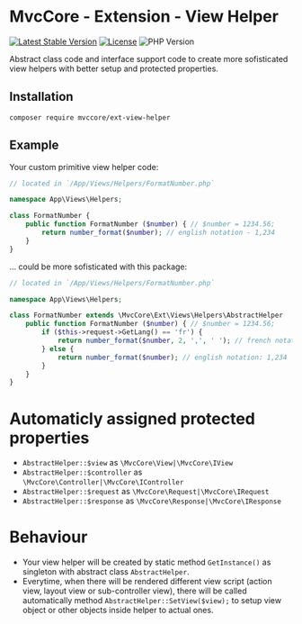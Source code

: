 # MvcCore - Extension - View Helper

[![Latest Stable Version](https://img.shields.io/badge/Stable-v5.2.0-brightgreen.svg?style=plastic)](https://github.com/mvccore/ext-view-helper/releases)
[![License](https://img.shields.io/badge/License-BSD%203-brightgreen.svg?style=plastic)](https://mvccore.github.io/docs/mvccore/5.0.0/LICENSE.md)
![PHP Version](https://img.shields.io/badge/PHP->=5.4-brightgreen.svg?style=plastic)

Abstract class code and interface support code to create more sofisticated view helpers with better setup and protected properties.

## Installation
```shell
composer require mvccore/ext-view-helper
```
## Example

Your custom primitive view helper code:
```php
// located in `/App/Views/Helpers/FormatNumber.php`

namespace App\Views\Helpers;

class FormatNumber {
	public function FormatNumber ($number) { // $number = 1234.56;
		return number_format($number); // english notation - 1,234
	}
}
```

... could be more sofisticated with this package:
```php
// located in `/App/Views/Helpers/FormatNumber.php`

namespace App\Views\Helpers;

class FormatNumber extends \MvcCore\Ext\Views\Helpers\AbstractHelper
	public function FormatNumber ($number) { // $number = 1234.56;
		if ($this->request->GetLang() == 'fr') {
			return number_format($number, 2, ',', ' '); // french notation: 1 234,56
		} else {
			return number_format($number); // english notation: 1,234
		}
	}
}
```

# Automaticly assigned protected properties
- `AbstractHelper::$view` as `\MvcCore\View|\MvcCore\IView`
- `AbstractHelper::$controller` as `\MvcCore\Controller|\MvcCore\IController`
- `AbstractHelper::$request` as `\MvcCore\Request|\MvcCore\IRequest`
- `AbstractHelper::$response` as `\MvcCore\Response|\MvcCore\IResponse`

# Behaviour
- Your view helper will be created by static method `GetInstance()` as singleton with abstract class `AbstractHelper`.
- Everytime, when there will be rendered different view script (action view, layout view or sub-controller view), there will be called automatically method `AbstractHelper::SetView($view);` to setup view object or other objects inside helper to actual ones.
